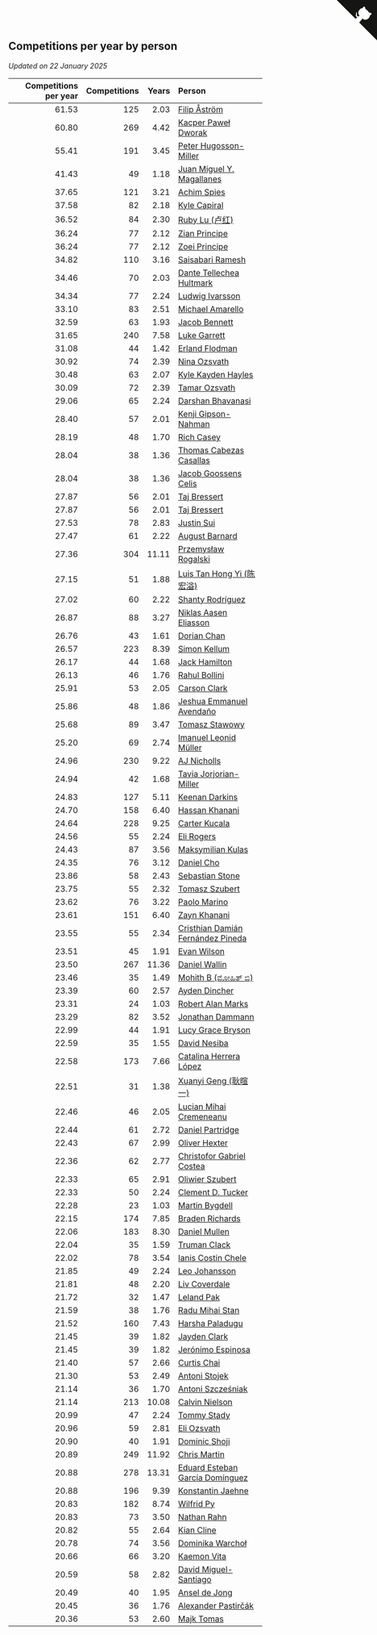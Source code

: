 ## Competitions per year by person

*Updated on 22 January 2025*

| Competitions per year | Competitions | Years | Person |
| ---: | ---: | ---: | :--- |
| 61.53 | 125 | 2.03 | [Filip Åström](https://www.worldcubeassociation.org/persons/2023ASTR01) |
| 60.80 | 269 | 4.42 | [Kacper Paweł Dworak](https://www.worldcubeassociation.org/persons/2020DWOR01) |
| 55.41 | 191 | 3.45 | [Peter Hugosson-Miller](https://www.worldcubeassociation.org/persons/2021HUGO01) |
| 41.43 | 49 | 1.18 | [Juan Miguel Y. Magallanes](https://www.worldcubeassociation.org/persons/2023MAGA09) |
| 37.65 | 121 | 3.21 | [Achim Spies](https://www.worldcubeassociation.org/persons/2021SPIE01) |
| 37.58 | 82 | 2.18 | [Kyle Capiral](https://www.worldcubeassociation.org/persons/2022CAPI02) |
| 36.52 | 84 | 2.30 | [Ruby Lu (卢红)](https://www.worldcubeassociation.org/persons/2022LURU01) |
| 36.24 | 77 | 2.12 | [Zian Principe](https://www.worldcubeassociation.org/persons/2022PRIN08) |
| 36.24 | 77 | 2.12 | [Zoei Principe](https://www.worldcubeassociation.org/persons/2022PRIN09) |
| 34.82 | 110 | 3.16 | [Saisabari Ramesh](https://www.worldcubeassociation.org/persons/2021RAME01) |
| 34.46 | 70 | 2.03 | [Dante Tellechea Hultmark](https://www.worldcubeassociation.org/persons/2023HULT01) |
| 34.34 | 77 | 2.24 | [Ludwig Ivarsson](https://www.worldcubeassociation.org/persons/2022IVAR01) |
| 33.10 | 83 | 2.51 | [Michael Amarello](https://www.worldcubeassociation.org/persons/2022AMAR09) |
| 32.59 | 63 | 1.93 | [Jacob Bennett](https://www.worldcubeassociation.org/persons/2023BENN04) |
| 31.65 | 240 | 7.58 | [Luke Garrett](https://www.worldcubeassociation.org/persons/2017GARR05) |
| 31.08 | 44 | 1.42 | [Erland Flodman](https://www.worldcubeassociation.org/persons/2023FLOD01) |
| 30.92 | 74 | 2.39 | [Nina Ozsvath](https://www.worldcubeassociation.org/persons/2022OZSV03) |
| 30.48 | 63 | 2.07 | [Kyle Kayden Hayles](https://www.worldcubeassociation.org/persons/2022HAYL02) |
| 30.09 | 72 | 2.39 | [Tamar Ozsvath](https://www.worldcubeassociation.org/persons/2022OZSV04) |
| 29.06 | 65 | 2.24 | [Darshan Bhavanasi](https://www.worldcubeassociation.org/persons/2022BHAV01) |
| 28.40 | 57 | 2.01 | [Kenji Gipson-Nahman](https://www.worldcubeassociation.org/persons/2023GIPS01) |
| 28.19 | 48 | 1.70 | [Rich Casey](https://www.worldcubeassociation.org/persons/2023CASE06) |
| 28.04 | 38 | 1.36 | [Thomas Cabezas Casallas](https://www.worldcubeassociation.org/persons/2023CASA08) |
| 28.04 | 38 | 1.36 | [Jacob Goossens Celis](https://www.worldcubeassociation.org/persons/2023CELI06) |
| 27.87 | 56 | 2.01 | [Taj Bressert](https://www.worldcubeassociation.org/persons/2023BRES01) |
| 27.87 | 56 | 2.01 | [Taj Bressert](https://www.worldcubeassociation.org/persons/2023BRES01) |
| 27.53 | 78 | 2.83 | [Justin Sui](https://www.worldcubeassociation.org/persons/2022SUIJ01) |
| 27.47 | 61 | 2.22 | [August Barnard](https://www.worldcubeassociation.org/persons/2022BARN21) |
| 27.36 | 304 | 11.11 | [Przemysław Rogalski](https://www.worldcubeassociation.org/persons/2013ROGA02) |
| 27.15 | 51 | 1.88 | [Luis Tan Hong Yi (陈宏溢)](https://www.worldcubeassociation.org/persons/2023YILU01) |
| 27.02 | 60 | 2.22 | [Shanty Rodríguez](https://www.worldcubeassociation.org/persons/2022CUBI01) |
| 26.87 | 88 | 3.27 | [Niklas Aasen Eliasson](https://www.worldcubeassociation.org/persons/2021ELIA01) |
| 26.76 | 43 | 1.61 | [Dorian Chan](https://www.worldcubeassociation.org/persons/2023DORI01) |
| 26.57 | 223 | 8.39 | [Simon Kellum](https://www.worldcubeassociation.org/persons/2016KELL12) |
| 26.17 | 44 | 1.68 | [Jack Hamilton](https://www.worldcubeassociation.org/persons/2023HAMI08) |
| 26.13 | 46 | 1.76 | [Rahul Bollini](https://www.worldcubeassociation.org/persons/2023BOLL01) |
| 25.91 | 53 | 2.05 | [Carson Clark](https://www.worldcubeassociation.org/persons/2023CLAR02) |
| 25.86 | 48 | 1.86 | [Jeshua Emmanuel Avendaño](https://www.worldcubeassociation.org/persons/2023AVEN01) |
| 25.68 | 89 | 3.47 | [Tomasz Stawowy](https://www.worldcubeassociation.org/persons/2021STAW01) |
| 25.20 | 69 | 2.74 | [Imanuel Leonid Müller](https://www.worldcubeassociation.org/persons/2022MULL02) |
| 24.96 | 230 | 9.22 | [AJ Nicholls](https://www.worldcubeassociation.org/persons/2015NICH04) |
| 24.94 | 42 | 1.68 | [Tavia Jorjorian-Miller](https://www.worldcubeassociation.org/persons/2023JORJ01) |
| 24.83 | 127 | 5.11 | [Keenan Darkins](https://www.worldcubeassociation.org/persons/2019DARK02) |
| 24.70 | 158 | 6.40 | [Hassan Khanani](https://www.worldcubeassociation.org/persons/2018KHAN26) |
| 24.64 | 228 | 9.25 | [Carter Kucala](https://www.worldcubeassociation.org/persons/2015KUCA01) |
| 24.56 | 55 | 2.24 | [Eli Rogers](https://www.worldcubeassociation.org/persons/2022ROGE05) |
| 24.43 | 87 | 3.56 | [Maksymilian Kulas](https://www.worldcubeassociation.org/persons/2021KULA02) |
| 24.35 | 76 | 3.12 | [Daniel Cho](https://www.worldcubeassociation.org/persons/2021CHOD01) |
| 23.86 | 58 | 2.43 | [Sebastian Stone](https://www.worldcubeassociation.org/persons/2022STON09) |
| 23.75 | 55 | 2.32 | [Tomasz Szubert](https://www.worldcubeassociation.org/persons/2022SZUB02) |
| 23.62 | 76 | 3.22 | [Paolo Marino](https://www.worldcubeassociation.org/persons/2021MARI04) |
| 23.61 | 151 | 6.40 | [Zayn Khanani](https://www.worldcubeassociation.org/persons/2018KHAN28) |
| 23.55 | 55 | 2.34 | [Cristhian Damián Fernández Pineda](https://www.worldcubeassociation.org/persons/2022PINE05) |
| 23.51 | 45 | 1.91 | [Evan Wilson](https://www.worldcubeassociation.org/persons/2023WILS11) |
| 23.50 | 267 | 11.36 | [Daniel Wallin](https://www.worldcubeassociation.org/persons/2013WALL03) |
| 23.46 | 35 | 1.49 | [Mohith B (ಮೋಹಿತ್ ಬಿ)](https://www.worldcubeassociation.org/persons/2023BMOH01) |
| 23.39 | 60 | 2.57 | [Ayden Dincher](https://www.worldcubeassociation.org/persons/2022DINC01) |
| 23.31 | 24 | 1.03 | [Robert Alan Marks](https://www.worldcubeassociation.org/persons/2024MARK03) |
| 23.29 | 82 | 3.52 | [Jonathan Dammann](https://www.worldcubeassociation.org/persons/2021DAMM01) |
| 22.99 | 44 | 1.91 | [Lucy Grace Bryson](https://www.worldcubeassociation.org/persons/2023BRYS01) |
| 22.59 | 35 | 1.55 | [David Nesiba](https://www.worldcubeassociation.org/persons/2023NESI01) |
| 22.58 | 173 | 7.66 | [Catalina Herrera López](https://www.worldcubeassociation.org/persons/2017LOPE31) |
| 22.51 | 31 | 1.38 | [Xuanyi Geng (耿暄一)](https://www.worldcubeassociation.org/persons/2023GENG02) |
| 22.46 | 46 | 2.05 | [Lucian Mihai Cremeneanu](https://www.worldcubeassociation.org/persons/2023CREM01) |
| 22.44 | 61 | 2.72 | [Daniel Partridge](https://www.worldcubeassociation.org/persons/2022PART02) |
| 22.43 | 67 | 2.99 | [Oliver Hexter](https://www.worldcubeassociation.org/persons/2022HEXT01) |
| 22.36 | 62 | 2.77 | [Christofor Gabriel Costea](https://www.worldcubeassociation.org/persons/2022COST03) |
| 22.33 | 65 | 2.91 | [Oliwier Szubert](https://www.worldcubeassociation.org/persons/2022SZUB01) |
| 22.33 | 50 | 2.24 | [Clement D. Tucker](https://www.worldcubeassociation.org/persons/2022TUCK09) |
| 22.28 | 23 | 1.03 | [Martin Bygdell](https://www.worldcubeassociation.org/persons/2024BYGD01) |
| 22.15 | 174 | 7.85 | [Braden Richards](https://www.worldcubeassociation.org/persons/2017RICH02) |
| 22.06 | 183 | 8.30 | [Daniel Mullen](https://www.worldcubeassociation.org/persons/2016MULL04) |
| 22.04 | 35 | 1.59 | [Truman Clack](https://www.worldcubeassociation.org/persons/2023CLAC02) |
| 22.02 | 78 | 3.54 | [Ianis Costin Chele](https://www.worldcubeassociation.org/persons/2021CHEL01) |
| 21.85 | 49 | 2.24 | [Leo Johansson](https://www.worldcubeassociation.org/persons/2022JOHA08) |
| 21.81 | 48 | 2.20 | [Liv Coverdale](https://www.worldcubeassociation.org/persons/2022COVE02) |
| 21.72 | 32 | 1.47 | [Leland Pak](https://www.worldcubeassociation.org/persons/2023PAKL02) |
| 21.59 | 38 | 1.76 | [Radu Mihai Stan](https://www.worldcubeassociation.org/persons/2023STAN09) |
| 21.52 | 160 | 7.43 | [Harsha Paladugu](https://www.worldcubeassociation.org/persons/2017PALA08) |
| 21.45 | 39 | 1.82 | [Jayden Clark](https://www.worldcubeassociation.org/persons/2023CLAR13) |
| 21.45 | 39 | 1.82 | [Jerónimo Espinosa](https://www.worldcubeassociation.org/persons/2023ESPI07) |
| 21.40 | 57 | 2.66 | [Curtis Chai](https://www.worldcubeassociation.org/persons/2022CHAI02) |
| 21.30 | 53 | 2.49 | [Antoni Stojek](https://www.worldcubeassociation.org/persons/2022STOJ03) |
| 21.14 | 36 | 1.70 | [Antoni Szcześniak](https://www.worldcubeassociation.org/persons/2023SZCZ04) |
| 21.14 | 213 | 10.08 | [Calvin Nielson](https://www.worldcubeassociation.org/persons/2014NIEL03) |
| 20.99 | 47 | 2.24 | [Tommy Stady](https://www.worldcubeassociation.org/persons/2022STAD01) |
| 20.96 | 59 | 2.81 | [Eli Ozsvath](https://www.worldcubeassociation.org/persons/2022OZSV01) |
| 20.90 | 40 | 1.91 | [Dominic Shoji](https://www.worldcubeassociation.org/persons/2023SHOJ01) |
| 20.89 | 249 | 11.92 | [Chris Martin](https://www.worldcubeassociation.org/persons/2013MART03) |
| 20.88 | 278 | 13.31 | [Eduard Esteban García Domínguez](https://www.worldcubeassociation.org/persons/2011EDUA01) |
| 20.88 | 196 | 9.39 | [Konstantin Jaehne](https://www.worldcubeassociation.org/persons/2015JAEH01) |
| 20.83 | 182 | 8.74 | [Wilfrid Py](https://www.worldcubeassociation.org/persons/2016PYWI01) |
| 20.83 | 73 | 3.50 | [Nathan Rahn](https://www.worldcubeassociation.org/persons/2021RAHN01) |
| 20.82 | 55 | 2.64 | [Kian Cline](https://www.worldcubeassociation.org/persons/2022CLIN01) |
| 20.78 | 74 | 3.56 | [Dominika Warchoł](https://www.worldcubeassociation.org/persons/2021WARC01) |
| 20.66 | 66 | 3.20 | [Kaemon Vita](https://www.worldcubeassociation.org/persons/2021VITA01) |
| 20.59 | 58 | 2.82 | [David Miguel-Santiago](https://www.worldcubeassociation.org/persons/2022MIGU02) |
| 20.49 | 40 | 1.95 | [Ansel de Jong](https://www.worldcubeassociation.org/persons/2023JONG01) |
| 20.45 | 36 | 1.76 | [Alexander Pastirčák](https://www.worldcubeassociation.org/persons/2023PAST01) |
| 20.36 | 53 | 2.60 | [Majk Tomas](https://www.worldcubeassociation.org/persons/2022TOMA05) |


<a href="https://github.com/jonatanklosko/wca_statistics" class="github-corner" aria-label="View source on Github"><svg width="80" height="80" viewBox="0 0 250 250" style="fill:#151513; color:#fff; position: absolute; top: 0; border: 0; right: 0;" aria-hidden="true"><path d="M0,0 L115,115 L130,115 L142,142 L250,250 L250,0 Z"></path><path d="M128.3,109.0 C113.8,99.7 119.0,89.6 119.0,89.6 C122.0,82.7 120.5,78.6 120.5,78.6 C119.2,72.0 123.4,76.3 123.4,76.3 C127.3,80.9 125.5,87.3 125.5,87.3 C122.9,97.6 130.6,101.9 134.4,103.2" fill="currentColor" style="transform-origin: 130px 106px;" class="octo-arm"></path><path d="M115.0,115.0 C114.9,115.1 118.7,116.5 119.8,115.4 L133.7,101.6 C136.9,99.2 139.9,98.4 142.2,98.6 C133.8,88.0 127.5,74.4 143.8,58.0 C148.5,53.4 154.0,51.2 159.7,51.0 C160.3,49.4 163.2,43.6 171.4,40.1 C171.4,40.1 176.1,42.5 178.8,56.2 C183.1,58.6 187.2,61.8 190.9,65.4 C194.5,69.0 197.7,73.2 200.1,77.6 C213.8,80.2 216.3,84.9 216.3,84.9 C212.7,93.1 206.9,96.0 205.4,96.6 C205.1,102.4 203.0,107.8 198.3,112.5 C181.9,128.9 168.3,122.5 157.7,114.1 C157.9,116.9 156.7,120.9 152.7,124.9 L141.0,136.5 C139.8,137.7 141.6,141.9 141.8,141.8 Z" fill="currentColor" class="octo-body"></path></svg></a><style>.github-corner:hover .octo-arm{animation:octocat-wave 560ms ease-in-out}@keyframes octocat-wave{0%,100%{transform:rotate(0)}20%,60%{transform:rotate(-25deg)}40%,80%{transform:rotate(10deg)}}@media (max-width:500px){.github-corner:hover .octo-arm{animation:none}.github-corner .octo-arm{animation:octocat-wave 560ms ease-in-out}}</style>

